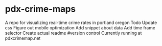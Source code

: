 # pdx-crime-maps
A repo for visualizing real-time crime rates in portland oregon
Todo
Update css
Figure out mobile optimization
Add snippet about data
Add time frame selector
Create actual readme 
#version control
Currently running at pdxcrimemap.net
